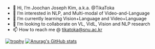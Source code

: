 - 👋 Hi, I’m Joochan Joseph Kim, a.k.a. @TikaToka
- 👀 I’m interested in NLP, and Multi-modal of Video-and-Language
- 🌱 I’m currently learning Vision+Language and Video+Language
- 💞️ I’m looking to collaborate on VL, VidL, Vision and NLP research
- 📫 How to reach me @ tikatoka@snu.ac.kr

<!---
TikaToka/TikaToka is a ✨ special ✨ repository because its `README.md` (this file) appears on your GitHub profile.
You can click the Preview link to take a look at your changes.
--->
[![trophy](https://github-profile-trophy.vercel.app/?username=TikaToka&theme=onedark)](https://github.com/ryo-ma/github-profile-trophy)
[![Anurag's GitHub stats](https://github-readme-stats.vercel.app/api?username=TikaToka)](https://github.com/anuraghazra/github-readme-stats)

